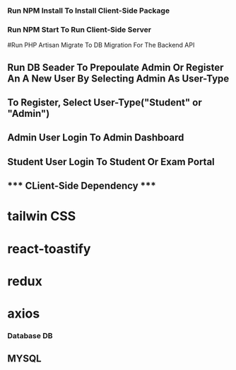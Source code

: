 ### Run NPM Install To Install Client-Side Package

### Run NPM Start To Run Client-Side Server

#Run PHP Artisan Migrate To DB Migration For The Backend API

## Run DB Seader To Prepoulate Admin Or Register An A New User By Selecting Admin As User-Type
## To Register, Select User-Type("Student" or "Admin")

## Admin User Login To Admin Dashboard

## Student User Login To Student Or Exam Portal

## ***  CLient-Side Dependency  *** 
# tailwin CSS
# react-toastify
# redux
# axios

### Database DB
## MYSQL
